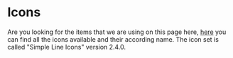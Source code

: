 # Icons

Are you looking for the items that we are using on this page here,
[here](https://seantheme.com/color-admin-v4.0/admin/html/ui_simple_line_icons.html)
you can find all the icons available and their according name.
The icon set is called "Simple Line Icons" version 2.4.0.